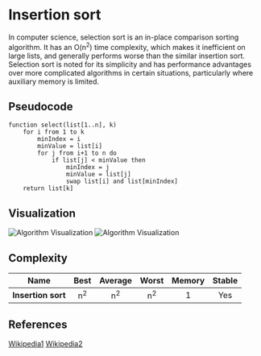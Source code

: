 # Insertion sort

In computer science, selection sort is an in-place comparison sorting algorithm. It has an O(n<sup>2</sup>) time complexity, which makes it inefficient on large lists, and generally performs worse than the similar insertion sort. Selection sort is noted for its simplicity and has performance advantages over more complicated algorithms in certain situations, particularly where auxiliary memory is limited.

## Pseudocode
```
function select(list[1..n], k)
    for i from 1 to k
        minIndex = i
        minValue = list[i]
        for j from i+1 to n do
            if list[j] < minValue then
                minIndex = j
                minValue = list[j]
                swap list[i] and list[minIndex]
    return list[k]
```

## Visualization

![Algorithm Visualization](https://upload.wikimedia.org/wikipedia/commons/9/94/Selection-Sort-Animation.gif)
![Algorithm Visualization](https://programmercave0.github.io/assets/selectionsort.png)

## Complexity

| Name                  | Best            | Average             | Worst               | Memory    | Stable    |
| --------------------- | :-------------: | :-----------------: | :-----------------: | :-------: | :-------: |
| **Insertion sort**    | n<sup>2</sup>   | n<sup>2</sup>       | n<sup>2</sup>       | 1         | Yes       |

## References
[Wikipedia1](https://en.wikipedia.org/wiki/Selection_sort)
[Wikipedia2](https://en.wikipedia.org/wiki/Selection_algorithm)

